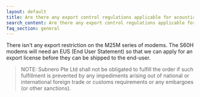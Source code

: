 ```yaml
---
layout: default
title: Are there any export control regulations applicable for acoustic modems?
search_content: Are there any export control regulations applicable for acoustic modems?
faq_section: general
---
```


There isn't any export restriction on the M25M series of modems. The S60H modems will need an EUS (End User Statement) so that we can apply for an export license before they can be shipped to the end-user.

> NOTE: Subnero Pte Ltd shall not be obligated to fulfill the order if such fulfillment is prevented by any impediments arising out of national or international foreign trade or customs requirements or any embargoes (or other sanctions).
